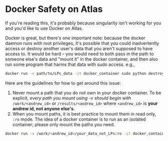 # Docker Safety on Atlas

If you're reading this, it's probably because singularity isn't working for you and you'd like to use Docker on Atlas.

Docker is great, but there's one important note: because the docker daemon runs with root privileges, it's possible that you could inadvertently access or destroy another user's data that you aren't supposed to have access to. It would be hard – you would need to both pass in the path to someone else's data and "mount it" in the docker container, and then also run some program that harms that data with sudo access. e.g.,

```bash
docker run -v path/to/LPs_data -it docker_container sudo python destroy_data.py
```

Here are the guidelines for how to get around this issue:
1. Never mount a path that you do not own in your docker container. To be explicit, *every path you mount using -v should begin with* `/work/<andrew_id>` or `/results/<andrew_id>` where `<andrew_id>` is **your andrew id, not anyone else's**.
2. When you mount paths, it is best practice to mount them in read only, `:ro` mode. The idea of a docker container is to run as an isolated container; please only mount the paths you need.
```bash
docker run -v /work/<andrew_id>/your_data_not_LPs:ro -it docker_container python program_that_does_not_destroy_data.py
```
